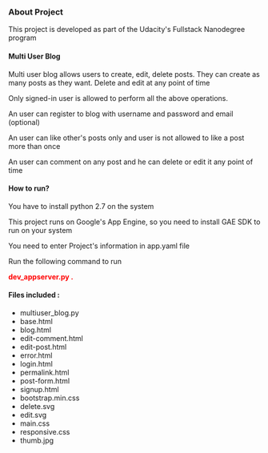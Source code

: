 <h3>About Project</h3>
<p>This project is developed as part of the Udacity's Fullstack Nanodegree program</p>

<h4>Multi User Blog</h4>
<p>Multi user blog allows users to create, edit, delete posts.
	They can create as many posts as they want.
	Delete and edit at any point of time</p>
<p>
	Only signed-in user is allowed to perform all the above operations.
</p>
<p>
	An user can register to blog with username and password and email (optional)
</p>
<p>
	An user can like other's posts only and user is not allowed to like a post more than once
</p>
<p>
	An user can comment on any post and he can delete or edit it any point of time
</p>

<h4>How to run?</h4>
<p>You have to install python 2.7 on the system</p>
<p>This project runs on Google's App Engine, so you need to install GAE SDK to run on your system</p>
<p>You need to enter Project's information in app.yaml file</p>
<p>Run the following command to run</p>
<b style="color:red;">dev_appserver.py . </b>

<h4>Files included :</h4>
<ul>
	<li>multiuser_blog.py</li>
	<li>base.html</li>
	<li>blog.html</li>
	<li>edit-comment.html</li>
	<li>edit-post.html</li>
	<li>error.html</li>
	<li>login.html</li>
	<li>permalink.html</li>
	<li>post-form.html</li>
	<li>signup.html</li>
	<li>bootstrap.min.css</li>
	<li>delete.svg</li>
	<li>edit.svg</li>
	<li>main.css</li>
	<li>responsive.css</li>
	<li>thumb.jpg</li>
</ul>
